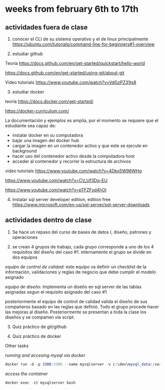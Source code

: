 # weeks from february 6th to 17th

## actividades fuera de clase

1. conocer el CLI de su sistema operativo y el de linux principalmente 
https://ubuntu.com/tutorials/command-line-for-beginners#1-overview 


2. estudiar github

Teoría
https://docs.github.com/en/get-started/quickstart/hello-world 

https://docs.github.com/en/get-started/using-git/about-git 

Video tutorials
https://www.youtube.com/watch?v=VdGzPZ31ts8 

3. estudiar docker

teoría
https://docs.docker.com/get-started/ 

https://docker-curriculum.com/ 

La documentación y ejemplos es amplia, por el momento se requiere que el estudiante sea capaz de: 
- instalar docker en su computadora
- bajar una imagen del docker hub
- cargar la imagen en un contenedor activo y que este se ejecute en background
- hacer uso del contenedor activo desde la computadora host
- acceder al contenedor y recorrer la estructura de archivos

video tutorials
https://www.youtube.com/watch?v=4Dko5W96WHg 

https://www.youtube.com/watch?v=CV_Uf3Dq-EU 

https://www.youtube.com/watch?v=pTFZFxd4hOI 


4. Instalar sql server developer edition, edition free
https://www.microsoft.com/en-us/sql-server/sql-server-downloads 


## actividades dentro de clase

1. Se hace un repaso del curso de bases de datos I, diseño, patrones y operaciones

2. se crean 4 grupos de trabajo, cada grupo corresponde a uno de los 4 requisitos del diseño del caso #1. internamente el grupo se divide en dos equipos

_equipo de control de calidad:_ este equipo va definir un checklist de la información, validaciones y reglas de negocio que debe cumplir el modelo asignado 

_equipo de diseño:_ implementa un diseño en sql server de las tablas asignadas segun el requisito asignado del caso #1

posteriormente el equipo de control de calidad valida el diseño de sus compañeros basado en las reglas que definió. Todo el grupo procede hacer las mejoras al diseño. Posteriormente se presentan a toda la clase los diseños y se comparten vía script. 

3. Quiz práctico de git/github

4. Quiz práctico de docker

Other tasks 

_running and accesing mysql via docker_

```s
docker run -d -p 3306:3306 --name mysqlserver -v c:\dev\mysql_data:/var/lib/mysql -e MYSQL_ROOT_PASSWORD=123456 mysql
```

_access the container_

```s
docker exec -it mysqlserver bash
```